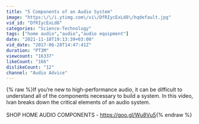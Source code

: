 ```yaml
---
title: "5 Components of an Audio System"
image: "https:\/\/i.ytimg.com\/vi\/DfRIycExLd8\/hqdefault.jpg"
vid_id: "DfRIycExLd8"
categories: "Science-Technology"
tags: ["home audio","audio","audio equipment"]
date: "2021-11-18T19:13:39+03:00"
vid_date: "2017-06-28T14:47:41Z"
duration: "PT3M"
viewcount: "16337"
likeCount: "166"
dislikeCount: "12"
channel: "Audio Advice"
---
```

{% raw %}If you’re new to high-performance audio, it can be difficult to understand all of the components necessary to build a system. In this video, Ivan breaks down the critical elements of an audio system.<br /><br />SHOP HOME AUDIO COMPONENTS - <a rel="nofollow" target="blank" href="https://goo.gl/Wu8Vu5">https://goo.gl/Wu8Vu5</a>{% endraw %}
